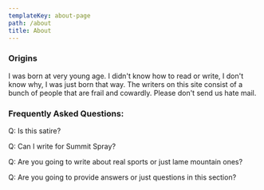 ```yaml
---
templateKey: about-page
path: /about
title: About
---
```

### Origins

I was born at very young age. I didn't know how to read or write, I don't know why, I was just born that way. The writers on this site consist of a bunch of people that are frail and cowardly. Please don't send us hate mail.

### Frequently  Asked Questions:

Q: Is this satire?

Q: Can I write for Summit Spray?

Q: Are you going to write about real sports or just lame mountain ones?

Q: Are you going to provide answers or just questions in this section?